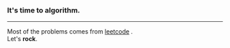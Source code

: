 ### It's time to algorithm.   
---
Most of the problems comes from [leetcode](https://leetcode.com/) .   
Let's **rock**.
